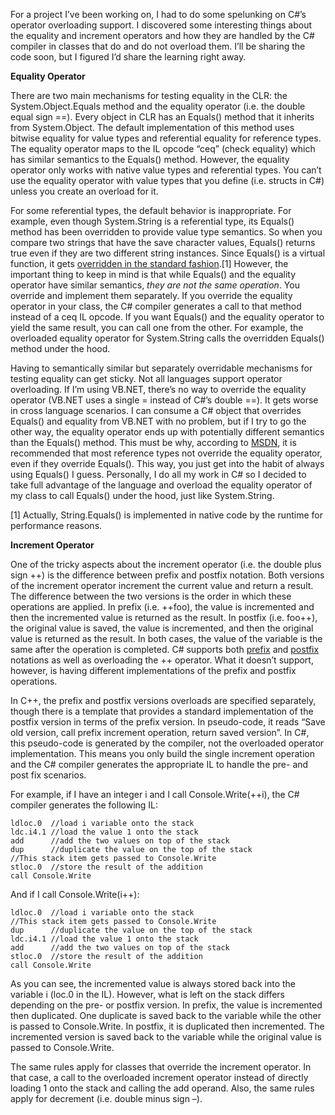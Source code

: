 For a project I’ve been working on, I had to do some spelunking on C\#’s
operator overloading support. I discovered some interesting things about
the equality and increment operators and how they are handled by the C\#
compiler in classes that do and do not overload them. I’ll be sharing
the code soon, but I figured I’d share the learning right away.

**Equality Operator**

There are two main mechanisms for testing equality in the CLR: the
System.Object.Equals method and the equality operator (i.e. the double
equal sign ==). Every object in CLR has an Equals() method that it
inherits from System.Object. The default implementation of this method
uses bitwise equality for value types and referential equality for
reference types. The equality operator maps to the IL opcode “ceq”
(check equality) which has similar semantics to the Equals() method.
However, the equality operator only works with native value types and
referential types. You can’t use the equality operator with value types
that you define (i.e. structs in C\#) unless you create an overload for
it.

For some referential types, the default behavior is inappropriate. For
example, even though System.String is a referential type, its Equals()
method has been overridden to provide value type semantics. So when you
compare two strings that have the save character values, Equals()
returns true even if they are two different string instances. Since
Equals() is a virtual function, it gets [overridden in the standard
fashion](http://msdn.microsoft.com/library/default.asp?url=/library/en-us/cpgenref/html/cpconequals.asp).[1]
However, the important thing to keep in mind is that while Equals() and
the equality operator have similar semantics, *they are not the same
operation*. You override and implement them separately. If you override
the equality operator in your class, the C\# compiler generates a call
to that method instead of a ceq IL opcode. If you want Equals() and the
equality operator to yield the same result, you can call one from the
other. For example, the overloaded equality operator for System.String
calls the overridden Equals() method under the hood.

Having to semantically similar but separately overridable mechanisms for
testing equality can get sticky. Not all languages support operator
overloading. If I’m using VB.NET, there’s no way to override the
equality operator (VB.NET uses a single = instead of C\#’s double ==).
It gets worse in cross language scenarios. I can consume a C\# object
that overrides Equals() and equality from VB.NET with no problem, but if
I try to go the other way, the equality operator ends up with
potentially different semantics than the Equals() method. This must be
why, according to
[MSDN](http://msdn.microsoft.com/library/en-us/cpgenref/html/cpconimplementingequalsoperator.asp),
it is recommended that most reference types not override the equality
operator, even if they override Equals(). This way, you just get into
the habit of always using Equals() I guess. Personally, I do all my work
in C\# so I decided to take full advantage of the language and overload
the equality operator of my class to call Equals() under the hood, just
like System.String.

[1] Actually, String.Equals() is implemented in native code by the
runtime for performance reasons.

**Increment Operator**

One of the tricky aspects about the increment operator (i.e. the double
plus sign ++) is the difference between prefix and postfix notation.
Both versions of the increment operator increment the current value and
return a result. The difference between the two versions is the order in
which these operations are applied. In prefix (i.e. ++foo), the value is
incremented and then the incremented value is returned as the result. In
postfix (i.e. foo++), the original value is saved, the value is
incremented, and then the original value is returned as the result. In
both cases, the value of the variable is the same after the operation is
completed. C\# supports both
[prefix](http://msdn.microsoft.com/library/en-us/csspec/html/vclrfcsharpspec_7_6_5.asp)
and
[postfix](http://msdn.microsoft.com/library/en-us/csspec/html/vclrfcsharpspec_7_6_5.asp)
notations as well as overloading the ++ operator. What it doesn’t
support, however, is having different implementations of the prefix and
postfix operations.

In C++, the prefix and postfix versions overloads are specified
separately, though there is a template that provides a standard
implementation of the postfix version in terms of the prefix version. In
pseudo-code, it reads “Save old version, call prefix increment
operation, return saved version”. In C\#, this pseudo-code is generated
by the compiler, not the overloaded operator implementation. This means
you only build the single increment operation and the C\# compiler
generates the appropriate IL to handle the pre- and post fix scenarios.

For example, if I have an integer i and I call Console.Write(++i), the
C\# compiler generates the following IL:

``` {.brush:plain}
ldloc.0  //load i variable onto the stack
ldc.i4.1 //load the value 1 onto the stack
add      //add the two values on top of the stack
dup      //duplicate the value on the top of the stack
//This stack item gets passed to Console.Write
stloc.0  //store the result of the addition
call Console.Write
```

And if I call Console.Write(i++):

``` {.brush:plain}
ldloc.0  //load i variable onto the stack
//This stack item gets passed to Console.Write
dup      //duplicate the value on the top of the stack
ldc.i4.1 //load the value 1 onto the stack
add      //add the two values on top of the stack
stloc.0  //store the result of the addition
call Console.Write
```

As you can see, the incremented value is always stored back into the
variable i (loc.0 in the IL). However, what is left on the stack differs
depending on the pre- or postfix version. In prefix, the value is
incremented then duplicated. One duplicate is saved back to the variable
while the other is passed to Console.Write. In postfix, it is duplicated
then incremented. The incremented version is saved back to the variable
while the original value is passed to Console.Write.

The same rules apply for classes that override the increment operator.
In that case, a call to the overloaded increment operator instead of
directly loading 1 onto the stack and calling the add operand. Also, the
same rules apply for decrement (i.e. double minus sign –).
